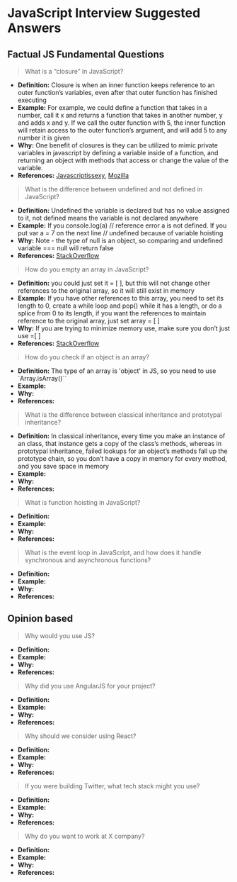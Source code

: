 # JavaScript Interview Suggested Answers

## Factual JS Fundamental Questions
> What is a “closure” in JavaScript?

* **Definition:** Closure is when an inner function keeps reference to an outer function’s variables, even after that outer function has finished executing
* **Example:** For example, we could define a function that takes in a number, call it x and returns a function that takes in another number, y and adds x and y. If we call the outer function with 5, the inner function will retain access to the outer function’s argument, and will add 5 to any number it is given
* **Why:** One benefit of closures is they can be utilized to mimic private variables in javascript by defining a variable inside of a function, and returning an object with methods that access or change the value of the variable.
* **References:**  [Javascriptissexy](http://javascriptissexy.com/understand-javascript-closures-with-ease/), [Mozilla](https://developer.mozilla.org/en-US/docs/Web/JavaScript/Closures)

> What is the difference between undefined and not defined in JavaScript?

* **Definition:** Undefined the variable is declared but has no value assigned to it, not defined means the variable is not declared anywhere
* **Example:** If you console.log(a) // reference error a is not defined. If you put var a = 7 on the next line // undefined because of variable hoisting
* **Why:** Note - the type of null is an object, so comparing and undefined variable === null will return false
* **References:** [StackOverflow](http://stackoverflow.com/questions/5101948/javascript-checking-for-null-vs-undefined-and-difference-between-and)

> How do you empty an array in JavaScript?

* **Definition:** you could just set it = [ ], but this will not change other references to the original array, so it will still exist in memory
* **Example:** If you have other references to this array, you need to set its length to 0, create a while loop and pop() while it has a length, or do a splice from 0 to its length, if you want the references to maintain reference to the original array, just set array = [ ]
* **Why:** If you are trying to minimize memory use, make sure you don’t just use =[ ]
* **References:** [StackOverflow](http://stackoverflow.com/questions/1232040/how-do-i-empty-an-array-in-javascript)

> How do you check if an object is an array?

* **Definition:** The type of an array is 'object' in JS, so you need to use `Array.isArray()``
* **Example:**
* **Why:**
* **References:** []()

> What is the difference between classical inheritance and prototypal inheritance?

* **Definition:** In classical inheritance, every time you make an instance of an class, that instance gets a copy of the class’s methods, whereas in prototypal inheritance, failed lookups for an object’s methods fall up the prototype chain, so you don’t have a copy in memory for every method, and you save space in memory
* **Example:** 
* **Why:**
* **References:** []()

> What is function hoisting in JavaScript?
* **Definition:**
* **Example:**
* **Why:**
* **References:** []()

> What is the event loop in JavaScript, and how does it handle synchronous and asynchronous functions?
* **Definition:**
* **Example:**
* **Why:**
* **References:** []()

## Opinion based

>Why would you use JS?
* **Definition:**
* **Example:**
* **Why:**
* **References:** []()

> Why did you use AngularJS for your project?
* **Definition:**
* **Example:**
* **Why:**
* **References:** []()

> Why should we consider using React?
* **Definition:**
* **Example:**
* **Why:**
* **References:** []()

> If you were building Twitter, what tech stack might you use?
* **Definition:**
* **Example:**
* **Why:**
* **References:** []()

> Why do you want to work at X company?  
* **Definition:**
* **Example:**
* **Why:**
* **References:** []()

